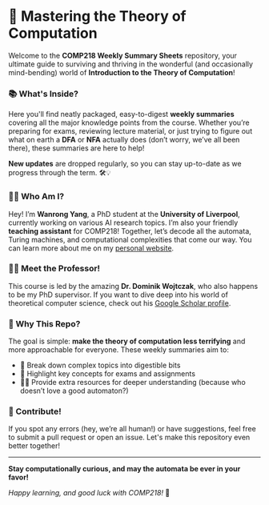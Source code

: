 # 🤖 Mastering the Theory of Computation

Welcome to the **COMP218 Weekly Summary Sheets** repository, your ultimate guide to surviving and thriving in the wonderful (and occasionally mind-bending) world of **Introduction to the Theory of Computation**! 

### 📚 What's Inside?

Here you'll find neatly packaged, easy-to-digest **weekly summaries** covering all the major knowledge points from the course. Whether you’re preparing for exams, reviewing lecture material, or just trying to figure out what on earth a **DFA** or **NFA** actually does (don’t worry, we’ve all been there), these summaries are here to help!

**New updates** are dropped regularly, so you can stay up-to-date as we progress through the term. 🛠️💡

### 👩‍🏫 Who Am I?

Hey! I’m **Wanrong Yang**, a PhD student at the **University of Liverpool**, currently working on various AI research topics. I’m also your friendly **teaching assistant** for COMP218! Together, let’s decode all the automata, Turing machines, and computational complexities that come our way. You can learn more about me on my [personal website](https://wanrongyang.github.io/).

### 👨‍🔬 Meet the Professor!

This course is led by the amazing **Dr. Dominik Wojtczak**, who also happens to be my PhD supervisor. If you want to dive deep into his world of theoretical computer science, check out his [Google Scholar profile](https://scholar.google.com/citations?user=-HObEAYAAAAJ&hl=en&oi=ao). 

### 🚀 Why This Repo?

The goal is simple: **make the theory of computation less terrifying** and more approachable for everyone. These weekly summaries aim to:
- 🧠 Break down complex topics into digestible bits
- 🔑 Highlight key concepts for exams and assignments
- 👨‍💻 Provide extra resources for deeper understanding (because who doesn’t love a good automaton?)

### 📝 Contribute!

If you spot any errors (hey, we’re all human!) or have suggestions, feel free to submit a pull request or open an issue. Let's make this repository even better together!

---

**Stay computationally curious, and may the automata be ever in your favor!**

*Happy learning, and good luck with COMP218!* 🎉

